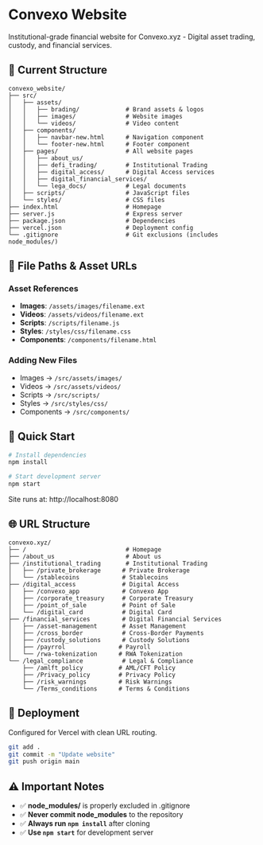 # Convexo Website

Institutional-grade financial website for Convexo.xyz - Digital asset trading, custody, and financial services.

## 📁 Current Structure

```
convexo_website/
├── src/
│   ├── assets/
│   │   ├── brading/             # Brand assets & logos
│   │   ├── images/              # Website images
│   │   └── videos/              # Video content
│   ├── components/
│   │   ├── navbar-new.html      # Navigation component
│   │   └── footer-new.html      # Footer component
│   ├── pages/                   # All website pages
│   │   ├── about_us/
│   │   ├── defi_trading/        # Institutional Trading
│   │   ├── digital_access/      # Digital Access services
│   │   ├── digital_financial_services/
│   │   └── lega_docs/           # Legal documents
│   ├── scripts/                 # JavaScript files
│   └── styles/                  # CSS files
├── index.html                   # Homepage
├── server.js                    # Express server
├── package.json                 # Dependencies
├── vercel.json                  # Deployment config
└── .gitignore                   # Git exclusions (includes node_modules/)
```

## 🔗 File Paths & Asset URLs

### **Asset References**
- **Images**: `/assets/images/filename.ext`
- **Videos**: `/assets/videos/filename.ext`
- **Scripts**: `/scripts/filename.js`
- **Styles**: `/styles/css/filename.css`
- **Components**: `/components/filename.html`

### **Adding New Files**
- Images → `/src/assets/images/`
- Videos → `/src/assets/videos/`
- Scripts → `/src/scripts/`
- Styles → `/src/styles/css/`
- Components → `/src/components/`

## 🚀 Quick Start

```bash
# Install dependencies
npm install

# Start development server
npm start
```

Site runs at: http://localhost:8080

## 🌐 URL Structure

```
convexo.xyz/
├── /                            # Homepage
├── /about_us                    # About us
├── /institutional_trading       # Institutional Trading
│   ├── /private_brokerage      # Private Brokerage
│   └── /stablecoins            # Stablecoins
├── /digital_access             # Digital Access
│   ├── /convexo_app            # Convexo App
│   ├── /corporate_treasury     # Corporate Treasury
│   ├── /point_of_sale          # Point of Sale
│   └── /digital_card           # Digital Card
├── /financial_services         # Digital Financial Services
│   ├── /asset-management       # Asset Management
│   ├── /cross_border           # Cross-Border Payments
│   ├── /custody_solutions      # Custody Solutions
│   ├── /payrrol               # Payroll
│   └── /rwa-tokenization      # RWA Tokenization
└── /legal_compliance           # Legal & Compliance
    ├── /amlft_policy          # AML/CFT Policy
    ├── /Privacy_policy        # Privacy Policy
    ├── /risk_warnings         # Risk Warnings
    └── /Terms_conditions      # Terms & Conditions
```

## 🚀 Deployment

Configured for Vercel with clean URL routing.

```bash
git add .
git commit -m "Update website"
git push origin main
```

## ⚠️ Important Notes

- ✅ **node_modules/** is properly excluded in .gitignore
- ✅ **Never commit node_modules** to the repository
- ✅ **Always run `npm install`** after cloning
- ✅ **Use `npm start`** for development server
